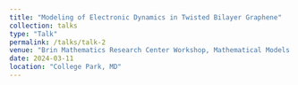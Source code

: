 ```yaml
---
title: "Modeling of Electronic Dynamics in Twisted Bilayer Graphene"
collection: talks
type: "Talk"
permalink: /talks/talk-2
venue: "Brin Mathematics Research Center Workshop, Mathematical Models of Electronic Transport and Phases in Low-Dimensional Materials"
date: 2024-03-11
location: "College Park, MD"
---
```


